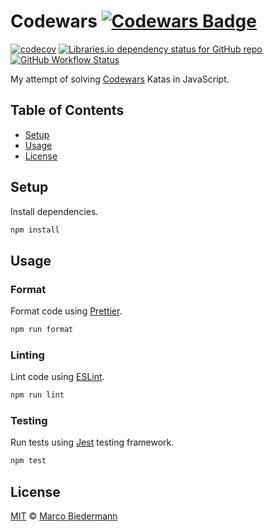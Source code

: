 # Codewars [![Codewars Badge](https://www.codewars.com/users/marcobiedermann/badges/micro)](https://www.codewars.com/users/marcobiedermann)

[![codecov](https://img.shields.io/codecov/c/gh/marcobiedermann/codewars)](https://codecov.io/gh/marcobiedermann/codewars)
[![Libraries.io dependency status for GitHub repo](https://img.shields.io/librariesio/github/marcobiedermann/codewars)](https://libraries.io/github/marcobiedermann/codewars)
[![GitHub Workflow Status](https://img.shields.io/github/workflow/status/marcobiedermann/codewars/CI)](https://github.com/marcobiedermann/codewars/actions/workflows/ci.yml)

My attempt of solving [Codewars](https://www.codewars.com/) Katas in JavaScript.

## Table of Contents

- [Setup](#setup)
- [Usage](#usage)
- [License](#license)

## Setup

Install dependencies.

```sh
npm install
```

## Usage

### Format

Format code using [Prettier](https://prettier.io/).

```sh
npm run format
```

### Linting

Lint code using [ESLint](https://eslint.org/).

```sh
npm run lint
```

### Testing

Run tests using [Jest](https://jestjs.io/) testing framework.

```sh
npm test
```

## License

[MIT](LICENSE) © [Marco Biedermann](https://github.com/marcobiedermann)
